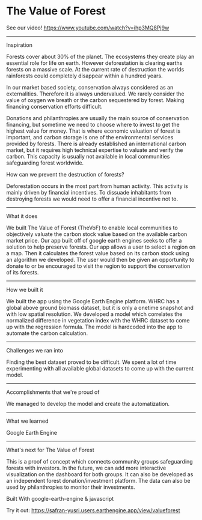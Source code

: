 # The Value of Forest
See our video!
https://www.youtube.com/watch?v=ihp3MQ8Pj9w

____________________________________________________
Inspiration

Forests cover about 30% of the planet. The ecosystems they create play an essential role for life on earth. However deforestation is clearing earths forests on a massive scale. At the current rate of destruction the worlds rainforests could completely disappear within a hundred years.

In our market based society, conservation always considered as an externalities. Therefore it is always undervalued. We rarely consider the value of oxygen we breath or the carbon sequestered by forest. Making financing conservation efforts difficult.

Donations and philanthropies are usually the main source of conservation financing, but sometime we need to choose where to invest to get the highest value for money. That is where economic valuation of forest is important, and carbon storage is one of the environmental services provided by forests. There is already established an international carbon market, but it requires high technical expertise to valuate and verify the carbon. This capacity is usually not available in local communities safeguarding forest worldwide.

How can we prevent the destruction of forests?

Deforestation occurs in the most part from human activity. This activity is mainly driven by financial incentives. To dissuade inhabitants from destroying forests we would need to offer a financial incentive not to.

____________________________________________________
What it does

We built The Value of Forest (TheVoF) to enable local communities to objectively valuate the carbon stock value based on the available carbon market price. Our app built off of google earth engines seeks to offer a solution to help preserve forests. Our app allows a user to select a region on a map. Then it calculates the forest value based on its carbon stock using an algorithm we developed. The user would then be given an opportunity to donate to or be encouraged to visit the region to support the conservation of its forests.

____________________________________________________
How we built it

We built the app using the Google Earth Engine platform. WHRC has a global above ground biomass dataset, but it is only a onetime snapshot and with low spatial resolution. We developed a model which correlates the normalized difference in vegetation index with the WHRC dataset to come up with the regression formula. The model is hardcoded into the app to automate the carbon calculation.

____________________________________________________
Challenges we ran into

Finding the best dataset proved to be difficult. We spent a lot of time experimenting with all available global datasets to come up with the current model.

____________________________________________________
Accomplishments that we're proud of

We managed to develop the model and create the automatization.

____________________________________________________
What we learned

Google Earth Engine

____________________________________________________
What's next for The Value of Forest

This is a proof of concept which connects community groups safeguarding forests with investors. In the future, we can add more interactive visualization on the dashboard for both groups. It can also be developed as an independent forest donation/investment platform. The data can also be used by philanthropies to monitor their investments.


Built With google-earth-engine & javascript


Try it out: https://safran-yusri.users.earthengine.app/view/valueforest
